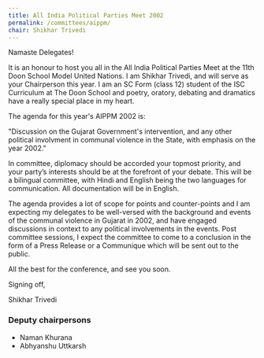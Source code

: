 ```yaml
---
title: All India Political Parties Meet 2002
permalink: /committees/aippm/
chair: Shikhar Trivedi
---
```


Namaste Delegates!

It is an honour to host you all in the All India Political Parties Meet at the 11th Doon School Model United Nations. I am Shikhar Trivedi, and will serve as your Chairperson this year. I am an SC Form (class 12) student of the ISC Curriculum at The Doon School and poetry, oratory, debating and dramatics have a really special place in my heart.

The agenda for this year's AIPPM 2002 is:

"Discussion on the Gujarat Government's intervention, and any other political involvment in communal violence in the State, with emphasis on the year 2002."

In committee, diplomacy should be accorded your topmost priority, and your party’s interests should be at the forefront of your debate. This will be a bilingual committee, with Hindi and English being the two languages for communication. All documentation will be in English.

The agenda provides a lot of scope for points and counter-points and I am expecting my delegates to be well-versed with the background and events of the communal violence in Gujarat in 2002, and have engaged discussions in context to any political involvements in the events. Post committee sessions, I expect the committee to come to a conclusion in the form of a Press Release or a Communique which will be sent out to the public.

All the best for the conference, and see you soon.

Signing off,

Shikhar Trivedi


### Deputy chairpersons

- Naman Khurana
- Abhyanshu Uttkarsh
